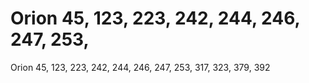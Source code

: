 # Orion 45, 123, 223, 242, 244, 246, 247, 253,

Orion 45, 123, 223, 242, 244, 246, 247, 253,
317, 323, 379, 392